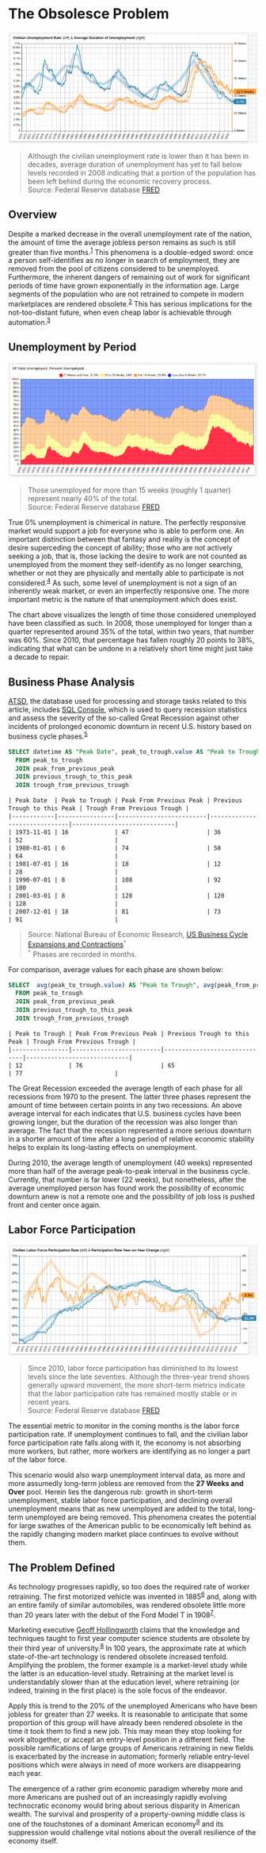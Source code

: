 # The Obsolesce Problem

[![](./images/unrate-1.png)](https://trends.axibase.com/4ba13d16#fullscreen)

> Although the civilian unemployment rate is lower than it has been in decades, average duration of unemployment has yet to fall below levels recorded in 2008 indicating that a portion of the population has been left behind during the economic recovery process.<br>Source: Federal Reserve database [FRED](https://fred.stlouisfed.org/)

## Overview

Despite a marked decrease in the overall unemployment rate of the nation, the amount of time the average jobless person remains as such is still greater than five months.<sup>[1](https://fredblog.stlouisfed.org/2018/11/the-unusual-duration-of-unemployment/)</sup> This phenomena is a double-edged sword: once a person self-identifies as no longer in search of employment, they are removed from the pool of citizens considered to be unemployed. Furthermore, the inherent dangers of remaining out of work for significant periods of time have grown exponentially in the information age. Large segments of the population who are not retrained to compete in modern marketplaces are rendered obsolete.<sup>[2](https://www.theatlantic.com/education/archive/2018/01/why-is-the-us-so-bad-at-protecting-workers-from-automation/549185/)</sup> This has serious implications for the not-too-distant future, when even cheap labor is achievable through automation.<sup>[3](https://hbr.org/2017/04/automation-makes-things-cheaper-so-why-doesnt-it-feel-that-way)</sup>

<!-- markdownlint-disable MD101 -->

## Unemployment by Period

[![](./images/unrate-2.png)](https://trends.axibase.com/6f4865e3#fullscreen)

> Those unemployed for more than 15 weeks (roughly 1 quarter) represent nearly 40% of the total.<br>Source: Federal Reserve database [FRED](https://fred.stlouisfed.org/)

True 0% unemployment is chimerical in nature. The perfectly responsive market would support a job for everyone who is able to perform one. An important distinction between that fantasy and reality is the concept of desire superceding the concept of ability; those who are not actively seeking a job, that is, those lacking the desire to work are not counted as unemployed from the moment they self-identify as no longer searching, whether or not they are physically and mentally able to participate is not considered.<sup>[4](https://finance.yahoo.com/news/getting-dangerously-close-0-unemployment-012138796.html)</sup> As such, some level of unemployment is not a sign of an inherently weak market, or even an imperfectly responsive one. The more important metric is the nature of that unemployment which does exist.

The chart above visualizes the length of time those considered unemployed have been classified as such. In 2008, those unemployed for longer than a quarter represented around 35% of the total, within two years, that number was 60%. Since 2010, that percentage has fallen roughly 20 points to 38%, indicating that what can be undone in a relatively short time might just take a decade to repair.

<!-- markdownlint-enable MD101 -->

## Business Phase Analysis

[ATSD](https://axibase.com/docs/atsd/), the database used for processing and storage tasks related to this article, includes [SQL Console](https://axibase.com/docs/atsd/sql/sql-console.html), which is used to query recession statistics and assess the severity of the so-called Great Recession against other incidents of prolonged economic downturn in recent U.S. history based on business cycle phases.<sup>[5](https://courses.lumenlearning.com/baycollege-introbusiness/chapter/reading-the-business-cycle-definition-and-phases/)</sup>

```sql
SELECT datetime AS "Peak Date", peak_to_trough.value AS "Peak to Trough", peak_from_previous_peak.value AS "Peak From Previous Peak", previous_trough_to_this_peak.value AS "Previous Trough to this Peak", trough_from_previous_trough.value AS "Trough From Previous Trough"
  FROM peak_to_trough
  JOIN peak_from_previous_peak
  JOIN previous_trough_to_this_peak
  JOIN trough_from_previous_trough
```

```ls
| Peak Date  | Peak to Trough | Peak From Previous Peak | Previous Trough to this Peak | Trough From Previous Trough |
|------------|----------------|-------------------------|------------------------------|-----------------------------|
| 1973-11-01 | 16             | 47                      | 36                           | 52                          |
| 1980-01-01 | 6              | 74                      | 58                           | 64                          |
| 1981-07-01 | 16             | 18                      | 12                           | 28                          |
| 1990-07-01 | 8              | 108                     | 92                           | 100                         |
| 2001-03-01 | 8              | 128                     | 120                          | 128                         |
| 2007-12-01 | 18             | 81                      | 73                           | 91                          |
```

> Source: National Bureau of Economic Research, [US Business Cycle Expansions and Contractions](https://www.nber.org/cycles.html)<sup>`*`</sup><br><sup>`*`</sup> Phases are recorded in months.

For comparison, average values for each phase are shown below:

```sql
SELECT  avg(peak_to_trough.value) AS "Peak to Trough", avg(peak_from_previous_peak.value) AS "Peak From Previous Peak", avg(previous_trough_to_this_peak.value) AS "Previous Trough to this Peak", avg(trough_from_previous_trough.value) AS "Trough From Previous Trough"
  FROM peak_to_trough
  JOIN peak_from_previous_peak
  JOIN previous_trough_to_this_peak
  JOIN trough_from_previous_trough
```

```ls
| Peak to Trough | Peak From Previous Peak | Previous Trough to this Peak | Trough From Previous Trough |
|----------------|-------------------------|------------------------------|-----------------------------|
| 12             | 76                      | 65                           | 77                          |
```

The Great Recession exceeded the average length of each phase for all recessions from 1970 to the present. The latter three phases represent the amount of time between certain points in any two recessions. An above average interval for each indicates that U.S. business cycles have been growing longer, but the duration of the recession was also longer than average. The fact that the recession represented a more serious downturn in a shorter amount of time after a long period of relative economic stability helps to explain its long-lasting effects on unemployment.

During 2010, the average length of unemployment (40 weeks) represented more than half of the average peak-to-peak interval in the business cycle. Currently, that number is far lower (22 weeks), but nonetheless, after the average unemployed person has found work the possibility of economic downturn anew is not a remote one and the possibility of job loss is pushed front and center once again.

## Labor Force Participation

[![](./images/unrate-3.png)](https://trends.axibase.com/63924ab9#fullscreen)

> Since 2010, labor force participation has diminished to its lowest levels since the late seventies. Although the three-year trend shows generally upward movement, the more short-term metrics indicate that the labor participation rate has remained mostly stable or in recent years.<br>Source: Federal Reserve database [FRED](https://fred.stlouisfed.org/series/CIVPART)

The essential metric to monitor in the coming months is the labor force participation rate. If unemployment continues to fall, and the civilian labor force participation rate falls along with it, the economy is not absorbing more workers, but rather, more workers are identifying as no longer a part of the labor force.

This scenario would also warp unemployment interval data, as more and more assumedly long-term jobless are removed from the **27 Weeks and Over** pool. Herein lies the dangerous rub: growth in short-term unemployment, stable labor force participation, and declining overall unemployment means that as new unemployed are added to the total, long-term unemployed are being removed. This phenomena creates the potential for large swathes of the American public to be economically left behind as the rapidly changing modern market place continues to evolve without them.

## The Problem Defined

<!-- markdownlint-disable MD105 -->

As technology progresses rapidly, so too does the required rate of worker retraining. The first motorized vehicle was invented in 1885<sup>[6](https://www.daimler.com/company/tradition/company-history/1885-1886.html)</sup> and, along with an entire family of similar automobiles, was rendered obsolete little more than 20 years later with the debut of the Ford Model T in 1908<sup>[7](https://www.asme.org/about-asme/engineering-history/landmarks/233-model-t)</sup>.

Marketing executive [Geoff Hollingworth](https://datacatalyst.org/geoff-hollingworth/) claims that the knowledge and techniques taught to first year computer science students are obsolete by their third year of university.<sup>[8](https://www.ericsson.com/thinkingahead/the-networked-society-blog/2014/01/30/how-fast-is-our-world-becoming-obsolete/)</sup> In 100 years, the approximate rate at which state-of-the-art technology is rendered obsolete increased tenfold. Amplifying the problem, the former example is a market-level study while the latter is an education-level study. Retraining at the market level is understandably slower than at the education level, where retraining (or indeed, training in the first place) is the sole focus of the endeavor.

Apply this is trend to the 20% of the unemployed Americans who have been jobless for greater than 27 weeks. It is reasonable to anticipate that some proportion of this group will have already been rendered obsolete in the time it took them to find a new job. This may mean they stop looking for work altogether, or accept an entry-level position in a different field. The possible ramifications of large groups of Americans retraining in new fields is exacerbated by the increase in automation; formerly reliable entry-level positions which were always in need of more workers are disappearing each year.

The emergence of a rather grim economic paradigm whereby more and more Americans are pushed out of an increasingly rapidly evolving technocratic economy would bring about serious disparity in American wealth. The survival and prosperity of a property-owning middle class is one of the touchstones of a dominant American economy<sup>[9](https://www.pbs.org/wnet/civilization-west-and-rest/killer-apps/)</sup> and its suppression would challenge vital notions about the overall resilience of the economy itself.

<!-- markdownlint-enable MD105 -->
